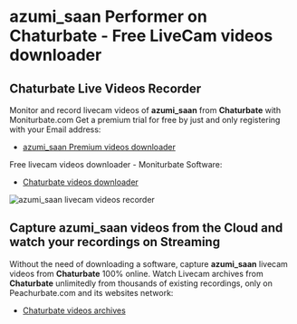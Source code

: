 # azumi_saan Performer on Chaturbate - Free LiveCam videos downloader

## Chaturbate Live Videos Recorder

Monitor and record livecam videos of **azumi_saan** from **Chaturbate** with Moniturbate.com
Get a premium trial for free by just and only registering with your Email address:
* [azumi_saan Premium videos downloader](https://moniturbate.com/request-demo-licence-key.html)

Free livecam videos downloader - Moniturbate Software:
* [Chaturbate videos downloader](https://moniturbate.com/moniturbate-download-software.html)

![azumi_saan livecam videos recorder](https://peachurnet.com/templates/moniturbate-software.png)


## Capture azumi_saan videos from the Cloud and watch your recordings on Streaming

Without the need of downloading a software, capture **azumi_saan** livecam videos from **Chaturbate** 100% online.
Watch Livecam archives from **Chaturbate** unlimitedly from thousands of existing recordings, only on Peachurbate.com and its websites network:
* [Chaturbate videos archives](https://peachurnet.com/)